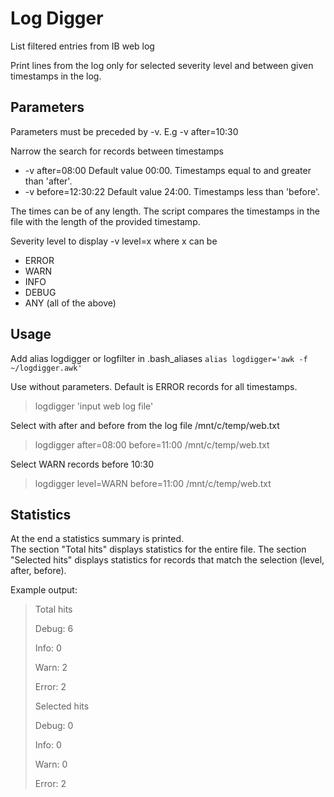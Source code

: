 
# Log Digger


List filtered entries from IB web log

Print lines from the log only for selected severity level and between given timestamps in the log.

## Parameters 

Parameters must be preceded by -v. E.g -v after=10:30

Narrow the search for records between timestamps                                                          
- -v after=08:00         Default value 00:00. Timestamps equal to and greater than 'after'.
- -v before=12:30:22     Default value 24:00. Timestamps less than 'before'.

The times can be of any length. The script compares the timestamps in the file with the length of the provided timestamp.

Severity level to display
-v level=x
where x can be 
- ERROR
- WARN
- INFO
- DEBUG
- ANY  (all of the above)



## Usage

   Add alias logdigger or logfilter in .bash_aliases
  `alias logdigger='awk -f ~/logdigger.awk'`

   Use without parameters. Default is ERROR records for all timestamps.
>  logdigger 'input web log file'

   Select with after and before from the log file /mnt/c/temp/web.txt
>  logdigger after=08:00 before=11:00 /mnt/c/temp/web.txt
   
   Select WARN records before 10:30
>  logdigger level=WARN  before=11:00 /mnt/c/temp/web.txt

## Statistics

At the end a statistics summary is printed.  
The section "Total hits" displays statistics for the entire file.
The section "Selected hits" displays statistics for records that match the selection (level, after, before).

Example output:

> Total hits
> 
> Debug:            6
> 
> Info:             0
> 
> Warn:             2
> 
> Error:            2
> 
> 
> Selected hits
> 
> Debug:            0
> 
> Info:             0
> 
> Warn:             0
> 
> Error:            2   
> 
> 
